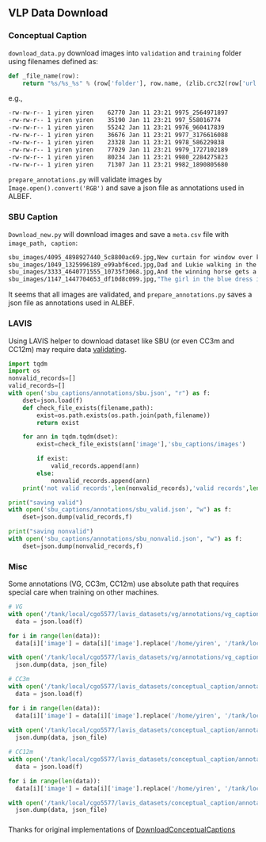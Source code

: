 ## VLP Data Download

### Conceptual Caption
`download_data.py` download images into `validation` and `training` folder using filenames defined as:

```python
def _file_name(row):
    return "%s/%s_%s" % (row['folder'], row.name, (zlib.crc32(row['url'].encode('utf-8')) & 0xffffffff))
```

e.g.,

```bash
-rw-rw-r-- 1 yiren yiren    62770 Jan 11 23:21 9975_2564971897
-rw-rw-r-- 1 yiren yiren    35190 Jan 11 23:21 997_558016774
-rw-rw-r-- 1 yiren yiren    55242 Jan 11 23:21 9976_960417839
-rw-rw-r-- 1 yiren yiren    36676 Jan 11 23:21 9977_3176616088
-rw-rw-r-- 1 yiren yiren    23328 Jan 11 23:21 9978_586229838
-rw-rw-r-- 1 yiren yiren    77029 Jan 11 23:21 9979_1727102189
-rw-rw-r-- 1 yiren yiren    80234 Jan 11 23:21 9980_2284275823
-rw-rw-r-- 1 yiren yiren    71307 Jan 11 23:21 9982_1890805680
```

`prepare_annotations.py` will validate images by `Image.open().convert('RGB')` and save a json file as annotations used in ALBEF.


### SBU Caption
`Download_new.py` will download images and save a `meta.csv` file with `image_path, caption`:

```bash
sbu_images/4095_4898927440_5c8800ac69.jpg,New curtain for window over kitchen sink
sbu_images/1049_1325996189_e99abf6ced.jpg,Dad and Lukie walking in the water
sbu_images/3333_4640771555_10735f3068.jpg,And the winning horse gets a bucket of water thrown over it!.
sbu_images/1147_1447704653_df10d8c099.jpg,"The girl in the blue dress is our cousin, Lynda."
```
It seems that all images are validated, and `prepare_annotations.py` saves a json file as annotations used in ALBEF.

### LAVIS
Using LAVIS helper to download dataset like SBU (or even CC3m and CC12m) may require data [validating](https://github.com/salesforce/LAVIS/issues/44).

```python
import tqdm
import os
nonvalid_records=[]
valid_records=[]
with open('sbu_captions/annotations/sbu.json', "r") as f:
    dset=json.load(f)
    def check_file_exists(filename,path):
        exist=os.path.exists(os.path.join(path,filename))
        return exist

    for ann in tqdm.tqdm(dset):
        exist=check_file_exists(ann['image'],'sbu_captions/images')

        if exist:
            valid_records.append(ann)
        else:
            nonvalid_records.append(ann)
    print('not valid records',len(nonvalid_records),'valid records',len(valid_records))

print("saving valid")
with open('sbu_captions/annotations/sbu_valid.json', "w") as f:
    dset=json.dump(valid_records,f)

print("saving nonvalid")
with open('sbu_captions/annotations/sbu_nonvalid.json', "w") as f:
    dset=json.dump(nonvalid_records,f)
```

### Misc
Some annotations (VG, CC3m, CC12m) use absolute path that requires special care when training on other machines.
```python
# VG
with open('/tank/local/cgo5577/lavis_datasets/vg/annotations/vg_caption.json', 'r') as f: 
  data = json.load(f)

for i in range(len(data)):
  data[i]['image'] = data[i]['image'].replace('/home/yiren', '/tank/local/cgo5577')

with open('/tank/local/cgo5577/lavis_datasets/vg/annotations/vg_caption.json', 'w') as json_file:
  json.dump(data, json_file)

# CC3m
with open('/tank/local/cgo5577/lavis_datasets/conceptual_caption/annotations/cc3m.json', 'r') as f: 
  data = json.load(f)

for i in range(len(data)):
  data[i]['image'] = data[i]['image'].replace('/home/yiren', '/tank/local/cgo5577')
  
with open('/tank/local/cgo5577/lavis_datasets/conceptual_caption/annotations/cc3m.json', 'w') as json_file:
  json.dump(data, json_file)

# CC12m
with open('/tank/local/cgo5577/lavis_datasets/conceptual_caption/annotations/cc12m.json', 'r') as f: 
  data = json.load(f)

for i in range(len(data)):
  data[i]['image'] = data[i]['image'].replace('/home/yiren', '/tank/local/cgo5577')

with open('/tank/local/cgo5577/lavis_datasets/conceptual_caption/annotations/cc12m.json', 'w') as json_file:
  json.dump(data, json_file)
```

###
Thanks for original implementations of [DownloadConceptualCaptions](https://github.com/igorbrigadir/DownloadConceptualCaptions)
